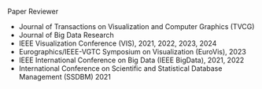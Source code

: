 Paper Reviewer
- Journal of Transactions on Visualization and Computer Graphics (TVCG)
- Journal of Big Data Research
- IEEE Visualization Conference (VIS), 2021, 2022, 2023, 2024
- Eurographics/IEEE-VGTC Symposium on Visualization (EuroVis), 2023
- IEEE International Conference on Big Data (IEEE BigData), 2021, 2022
- International Conference on Scientific and Statistical Database Management (SSDBM) 2021
